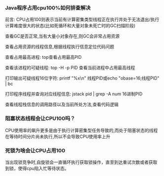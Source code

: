 ### Java程序占用cpu100%如何排查解决

前言: CPU占用100则表示当前有计算密集类型线程正在执行并处于无法退出/执行计算难度很大的状态(比如死循环和大量对象未死亡时的GC扫描阶段)

查看GC是否正常,当有大量小对象存在,则GC会非常占用资源

查看占用资源的线程信息,根据线程执行信息定位代码问题

查看占用最高进程: top查看占用最高PID

查看该进程的可疑线程: top -H -p PID 查看当前进程中占用最高线程

打印输出可疑线程16位字符: printf "%x\n" 线程PID或echo "obase=16;线程PID" | bc

打印程序线程并查询对应线程信息: jstack pid | grep -A num 16进制PID

查看线程栈信息的调用路径以及当前所处方法,查看代码逻辑

### 阻塞状态线程会让CPU100吗？

CPU使用率的飙升更多是由于执行计算密集型任务导致的,而处于阻塞状态的线程在等待时间分片尚未执行,所以不会导致CPU使用率上升

### 死锁为啥会让CPU占用100

当出现锁竞争时,自旋锁会一直循环执行获取锁操作，直至到达重试次数或者获取到锁，使得cpu陷入忙等待状态。

### 















